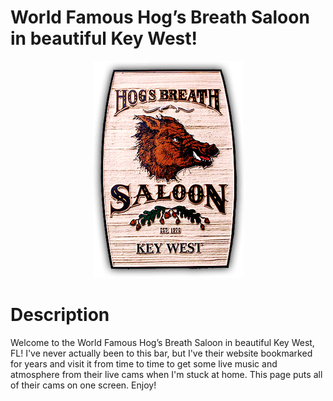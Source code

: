 # World Famous Hog’s Breath Saloon in beautiful Key West!

<p align="center">
  <img src="images/keywest-logo-min.png">
</p>

# Description

Welcome to the World Famous Hog’s Breath Saloon in beautiful Key West, FL! I've never actually been to this bar, but I've their website bookmarked for years and visit it from time to time to get some live music and atmosphere from their live cams when I'm stuck at home. This page puts all of their cams on one screen. Enjoy!
